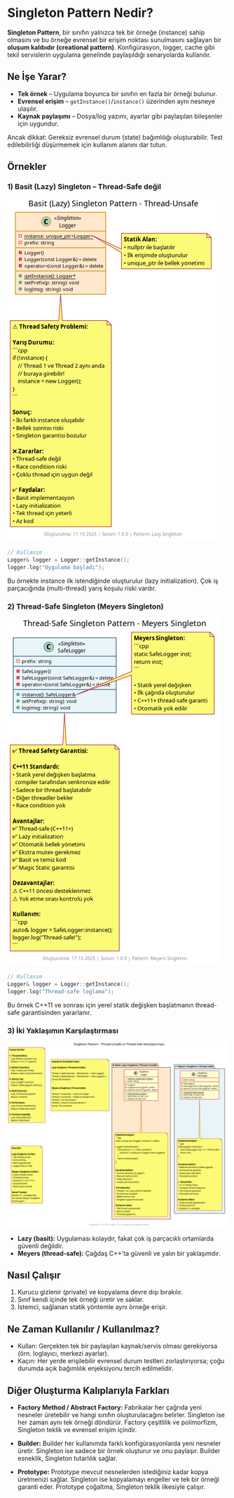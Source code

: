 # Singleton Pattern Nedir?

**Singleton Pattern**, bir sınıfın yalnızca tek bir örneğe (instance) sahip olmasını ve bu örneğe evrensel bir erişim noktası sunulmasını sağlayan bir **oluşum kalıbıdır (creational pattern)**. Konfigürasyon, logger, cache gibi tekil servislerin uygulama genelinde paylaşıldığı senaryolarda kullanılır.

## Ne İşe Yarar?

- **Tek örnek** – Uygulama boyunca bir sınıfın en fazla bir örneği bulunur.
- **Evrensel erişim** – `getInstance()`/`instance()` üzerinden aynı nesneye ulaşılır.
- **Kaynak paylaşımı** – Dosya/log yazımı, ayarlar gibi paylaşılan bileşenler için uygundur.

Ancak dikkat: Gereksiz evrensel durum (state) bağımlılığı oluşturabilir. Test edilebilirliği düşürmemek için kullanım alanını dar tutun.

## Örnekler

### 1) Basit (Lazy) Singleton – Thread-Safe değil

![Lazy Singleton](./basic_lazy/diagram.png)

```cpp
// Kullanım
Logger& logger = Logger::getInstance();
logger.log("Uygulama başladı");
```

Bu örnekte instance ilk istendiğinde oluşturulur (lazy initialization). Çok iş parçacığında (multi-thread) yarış koşulu riski vardır.

### 2) Thread-Safe Singleton (Meyers Singleton)

![Thread-Safe Singleton](./thread_safe/diagram.png)

```cpp
// Kullanım
Logger& logger = Logger::getInstance();
logger.log("Thread-safe loglama");
```

Bu örnek C++11 ve sonrası için yerel statik değişken başlatmanın thread-safe garantisinden yararlanır.

### 3) İki Yaklaşımın Karşılaştırması

![Lazy vs Thread-Safe](./basic_threadsafe_diff/diagram.png)

- **Lazy (basit):** Uygulaması kolaydır, fakat çok iş parçacıklı ortamlarda güvenli değildir.
- **Meyers (thread-safe):** Çağdaş C++’ta güvenli ve yalın bir yaklaşımdır.

## Nasıl Çalışır

1. Kurucu gizlenir (private) ve kopyalama devre dışı bırakılır.
2. Sınıf kendi içinde tek örneği üretir ve saklar.
3. İstemci, sağlanan statik yöntemle aynı örneğe erişir.

## Ne Zaman Kullanılır / Kullanılmaz?

- Kullan: Gerçekten tek bir paylaşılan kaynak/servis olması gerekiyorsa (örn. loglayıcı, merkezi ayarlar).
- Kaçın: Her yerde erişilebilir evrensel durum testleri zorlaştırıyorsa; çoğu durumda açık bağımlılık enjeksiyonu tercih edilmelidir.

## Diğer Oluşturma Kalıplarıyla Farkları

- **Factory Method / Abstract Factory:** Fabrikalar her çağrıda yeni nesneler üretebilir ve hangi sınıfın oluşturulacağını belirler. Singleton ise her zaman aynı tek örneği döndürür. Factory çeşitlilik ve polimorfizm, Singleton teklik ve evrensel erişim içindir.

- **Builder:** Builder her kullanımda farklı konfigürasyonlarda yeni nesneler üretir. Singleton ise sadece bir örnek oluşturur ve onu paylaşır. Builder esneklik, Singleton tutarlılık sağlar.

- **Prototype:** Prototype mevcut nesnelerden istediğiniz kadar kopya üretmenizi sağlar. Singleton ise kopyalamayı engeller ve tek bir örneği garanti eder. Prototype çoğaltma, Singleton teklik ilkesiyle çalışır.
